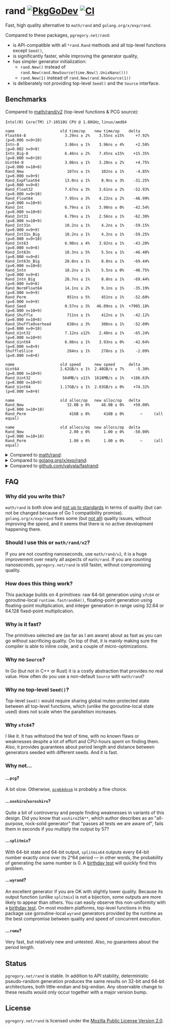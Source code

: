 # rand [![PkgGoDev][godev-img]][godev] [![CI][ci-img]][ci]

Fast, high quality alternative to `math/rand` and `golang.org/x/exp/rand`.

Compared to these packages, `pgregory.net/rand`:

- is API-compatible with all `*rand.Rand` methods and all top-level functions except `Seed()`,
- is significantly faster, while improving the generator quality,
- has simpler generator initialization:
  - `rand.New()` instead of `rand.New(rand.NewSource(time.Now().UnixNano()))`
  - `rand.New(1)` instead of `rand.New(rand.NewSource(1))`
- is deliberately not providing top-level `Seed()` and the `Source` interface.

## Benchmarks

Compared to [math/rand/v2](https://pkg.go.dev/math/rand/v2) (top-level functions & PCG source):

`Intel(R) Core(TM) i7-10510U CPU @ 1.80GHz`, `linux/amd64`

```
name                    old time/op    new time/op    delta
Float64-8                 3.29ns ± 2%    3.55ns ±15%     +7.92%  (p=0.006 n=9+10)
Intn-8                    3.86ns ± 1%    3.96ns ± 4%     +2.58%  (p=0.002 n=9+8)
Intn_Big-8                6.46ns ± 2%    7.45ns ±15%    +15.35%  (p=0.000 n=8+10)
Uint64-8                  3.06ns ± 1%    3.20ns ± 2%     +4.75%  (p=0.000 n=10+8)
Rand_New                   107ns ± 1%     102ns ± 1%     -4.85%  (p=0.000 n=9+9)
Rand_ExpFloat64           13.0ns ± 1%     8.9ns ± 3%    -31.25%  (p=0.000 n=9+8)
Rand_Float32              7.67ns ± 3%    3.61ns ± 2%    -52.93%  (p=0.000 n=9+10)
Rand_Float64              7.95ns ± 3%    4.22ns ± 2%    -46.99%  (p=0.000 n=10+9)
Rand_Int                  6.79ns ± 1%    3.90ns ± 0%    -42.54%  (p=0.000 n=10+8)
Rand_Int31                6.79ns ± 1%    2.56ns ± 1%    -62.30%  (p=0.000 n=10+9)
Rand_Int31n               10.2ns ± 1%     4.2ns ± 1%    -59.15%  (p=0.000 n=9+9)
Rand_Int31n_Big           10.2ns ± 1%     4.2ns ± 1%    -59.25%  (p=0.000 n=9+10)
Rand_Int63                6.90ns ± 4%    3.92ns ± 1%    -43.20%  (p=0.000 n=9+8)
Rand_Int63n               10.3ns ± 5%     5.5ns ± 1%    -46.40%  (p=0.000 n=9+8)
Rand_Int63n_Big           28.8ns ± 1%     8.8ns ± 1%    -69.44%  (p=0.000 n=10+8)
Rand_Intn                 10.2ns ± 1%     5.5ns ± 0%    -46.75%  (p=0.000 n=9+8)
Rand_Intn_Big             28.7ns ± 1%     8.8ns ± 1%    -69.44%  (p=0.000 n=9+8)
Rand_NormFloat64          14.1ns ± 2%     9.1ns ± 1%    -35.19%  (p=0.000 n=9+9)
Rand_Perm                  951ns ± 5%     451ns ± 1%    -52.60%  (p=0.000 n=9+9)
Rand_Seed                 0.57ns ± 3%   46.09ns ± 1%  +7995.18%  (p=0.000 n=10+9)
Rand_Shuffle               711ns ± 1%     412ns ± 1%    -42.12%  (p=0.000 n=10+8)
Rand_ShuffleOverhead       638ns ± 3%     306ns ± 1%    -52.09%  (p=0.000 n=9+10)
Rand_Uint32               7.12ns ±12%    2.48ns ± 1%    -65.24%  (p=0.000 n=10+9)
Rand_Uint64               6.86ns ± 1%    3.93ns ± 0%    -42.64%  (p=0.000 n=8+9)
ShuffleSlice               284ns ± 1%     278ns ± 1%     -2.09%  (p=0.000 n=8+8)

name                    old speed      new speed      delta
Uint64                  2.62GB/s ± 1%  2.48GB/s ± 7%     -5.30%  (p=0.000 n=10+9)
Rand_Uint32              564MB/s ±11%  1616MB/s ± 1%   +186.63%  (p=0.000 n=10+9)
Rand_Uint64             1.17GB/s ± 1%  2.03GB/s ± 0%    +74.32%  (p=0.000 n=8+9)

name                    old alloc/op   new alloc/op   delta
Rand_New                   32.0B ± 0%     48.0B ± 0%    +50.00%  (p=0.000 n=10+10)
Rand_Perm                   416B ± 0%      416B ± 0%       ~     (all equal)

name                    old allocs/op  new allocs/op  delta
Rand_New                    2.00 ± 0%      1.00 ± 0%    -50.00%  (p=0.000 n=10+10)
Rand_Perm                   1.00 ± 0%      1.00 ± 0%       ~     (all equal)
```

<details>
<summary>Compared to <a href="https://pkg.go.dev/math/rand">math/rand</a>:</summary>

`Intel(R) Xeon(R) CPU E5-2680 v3 @ 2.50GHz`, `linux/amd64`

```
name                     old time/op    new time/op    delta
Float64-48                  180ns ± 8%       1ns ±12%   -99.66%  (p=0.000 n=10+9)
Intn-48                     186ns ± 2%       1ns ±11%   -99.63%  (p=0.000 n=10+10)
Intn_Big-48                 200ns ± 1%       1ns ±19%   -99.28%  (p=0.000 n=8+10)
Uint64-48                   193ns ± 5%       1ns ± 3%   -99.72%  (p=0.000 n=9+9)
Rand_New                   12.7µs ± 4%     0.1µs ± 6%   -99.38%  (p=0.000 n=10+10)
Rand_ExpFloat64            9.66ns ± 3%    5.90ns ± 3%   -38.97%  (p=0.000 n=10+10)
Rand_Float32               8.90ns ± 5%    2.04ns ± 4%   -77.05%  (p=0.000 n=10+10)
Rand_Float64               7.62ns ± 4%    2.93ns ± 3%   -61.50%  (p=0.000 n=10+10)
Rand_Int                   7.74ns ± 3%    2.92ns ± 2%   -62.30%  (p=0.000 n=10+10)
Rand_Int31                 7.81ns ± 3%    1.92ns ±14%   -75.39%  (p=0.000 n=10+10)
Rand_Int31n                12.7ns ± 3%     3.0ns ± 3%   -76.66%  (p=0.000 n=9+10)
Rand_Int31n_Big            12.6ns ± 4%     3.4ns ±10%   -73.39%  (p=0.000 n=10+10)
Rand_Int63                 7.78ns ± 4%    2.96ns ± 6%   -61.97%  (p=0.000 n=10+9)
Rand_Int63n                26.4ns ± 1%     3.6ns ± 3%   -86.56%  (p=0.000 n=10+10)
Rand_Int63n_Big            26.2ns ± 7%     6.2ns ± 4%   -76.53%  (p=0.000 n=10+10)
Rand_Intn                  14.4ns ± 5%     3.5ns ± 3%   -75.72%  (p=0.000 n=10+10)
Rand_Intn_Big              28.8ns ± 2%     6.0ns ± 6%   -79.03%  (p=0.000 n=10+10)
Rand_NormFloat64           10.7ns ± 6%     6.0ns ± 3%   -44.28%  (p=0.000 n=10+10)
Rand_Perm                  1.34µs ± 1%    0.39µs ± 3%   -70.86%  (p=0.000 n=9+10)
Rand_Read                   289ns ± 5%     104ns ± 5%   -64.00%  (p=0.000 n=10+10)
Rand_Seed                  10.9µs ± 4%     0.0µs ± 6%   -99.69%  (p=0.000 n=10+10)
Rand_Shuffle                790ns ± 4%     374ns ± 5%   -52.63%  (p=0.000 n=10+10)
Rand_ShuffleOverhead        522ns ± 3%     204ns ± 4%   -60.83%  (p=0.000 n=10+10)
Rand_Uint32                7.82ns ± 3%    1.72ns ± 3%   -77.98%  (p=0.000 n=10+9)
Rand_Uint64                9.59ns ± 3%    2.83ns ± 2%   -70.47%  (p=0.000 n=10+9)

name                     old alloc/op   new alloc/op   delta
Rand_New                   5.42kB ± 0%    0.05kB ± 0%   -99.12%  (p=0.000 n=10+10)
Rand_Perm                    416B ± 0%      416B ± 0%      ~     (all equal)

name                     old allocs/op  new allocs/op  delta
Rand_New                     2.00 ± 0%      1.00 ± 0%   -50.00%  (p=0.000 n=10+10)
Rand_Perm                    1.00 ± 0%      1.00 ± 0%      ~     (all equal)

name                     old speed      new speed      delta
Rand_Read                 887MB/s ± 4%  2464MB/s ± 4%  +177.83%  (p=0.000 n=10+10)
Rand_Uint32               511MB/s ± 3%  2306MB/s ± 7%  +350.86%  (p=0.000 n=10+10)
Rand_Uint64               834MB/s ± 3%  2811MB/s ± 4%  +236.85%  (p=0.000 n=10+10)
```
</details>

<details>
<summary>Compared to <a href="https://pkg.go.dev/golang.org/x/exp/rand">golang.org/x/exp/rand</a>:</summary>

`Intel(R) Xeon(R) CPU E5-2680 v3 @ 2.50GHz`, `linux/amd64`

```
name                     old time/op    new time/op    delta
Float64-48                  175ns ± 8%       1ns ±12%   -99.65%  (p=0.000 n=10+9)
Intn-48                     176ns ±10%       1ns ±11%   -99.61%  (p=0.000 n=10+10)
Intn_Big-48                 174ns ± 1%       1ns ±19%   -99.18%  (p=0.000 n=9+10)
Uint64-48                   157ns ± 5%       1ns ± 3%   -99.66%  (p=0.000 n=10+9)
Rand_New                   78.8ns ± 6%    78.3ns ± 6%      ~     (p=0.853 n=10+10)
Rand_ExpFloat64            8.94ns ± 6%    5.90ns ± 3%   -34.00%  (p=0.000 n=10+10)
Rand_Float32               9.67ns ± 5%    2.04ns ± 4%   -78.89%  (p=0.000 n=10+10)
Rand_Float64               8.56ns ± 5%    2.93ns ± 3%   -65.74%  (p=0.000 n=10+10)
Rand_Int                   5.75ns ± 3%    2.92ns ± 2%   -49.25%  (p=0.000 n=9+10)
Rand_Int31                 5.72ns ± 5%    1.92ns ±14%   -66.37%  (p=0.000 n=10+10)
Rand_Int31n                17.4ns ± 7%     3.0ns ± 3%   -82.87%  (p=0.000 n=10+10)
Rand_Int31n_Big            17.3ns ± 4%     3.4ns ±10%   -80.57%  (p=0.000 n=10+10)
Rand_Int63                 5.77ns ± 4%    2.96ns ± 6%   -48.73%  (p=0.000 n=10+9)
Rand_Int63n                17.0ns ± 2%     3.6ns ± 3%   -79.13%  (p=0.000 n=9+10)
Rand_Int63n_Big            26.5ns ± 2%     6.2ns ± 4%   -76.81%  (p=0.000 n=10+10)
Rand_Intn                  17.5ns ± 5%     3.5ns ± 3%   -79.94%  (p=0.000 n=10+10)
Rand_Intn_Big              27.5ns ± 3%     6.0ns ± 6%   -78.09%  (p=0.000 n=10+10)
Rand_NormFloat64           10.0ns ± 3%     6.0ns ± 3%   -40.45%  (p=0.000 n=10+10)
Rand_Perm                  1.31µs ± 1%    0.39µs ± 3%   -70.04%  (p=0.000 n=10+10)
Rand_Read                   334ns ± 1%     104ns ± 5%   -68.88%  (p=0.000 n=8+10)
Rand_Seed                  5.36ns ± 2%   33.73ns ± 6%  +528.91%  (p=0.000 n=10+10)
Rand_Shuffle               1.22µs ± 2%    0.37µs ± 5%   -69.36%  (p=0.000 n=10+10)
Rand_ShuffleOverhead        907ns ± 2%     204ns ± 4%   -77.45%  (p=0.000 n=10+10)
Rand_Uint32                5.20ns ± 5%    1.72ns ± 3%   -66.84%  (p=0.000 n=10+9)
Rand_Uint64                5.14ns ± 5%    2.83ns ± 2%   -44.85%  (p=0.000 n=10+9)
Rand_Uint64n               17.6ns ± 3%     3.5ns ± 2%   -80.32%  (p=0.000 n=10+10)
Rand_Uint64n_Big           27.3ns ± 2%     6.0ns ± 7%   -77.97%  (p=0.000 n=10+10)
Rand_MarshalBinary         30.5ns ± 1%     3.8ns ± 4%   -87.70%  (p=0.000 n=8+10)
Rand_UnmarshalBinary       3.22ns ± 4%    3.71ns ± 3%   +15.16%  (p=0.000 n=10+10)

name                     old alloc/op   new alloc/op   delta
Rand_New                    48.0B ± 0%     48.0B ± 0%      ~     (all equal)
Rand_Perm                    416B ± 0%      416B ± 0%      ~     (all equal)
Rand_MarshalBinary          16.0B ± 0%      0.0B       -100.00%  (p=0.000 n=10+10)
Rand_UnmarshalBinary        0.00B          0.00B           ~     (all equal)

name                     old allocs/op  new allocs/op  delta
Rand_New                     2.00 ± 0%      1.00 ± 0%   -50.00%  (p=0.000 n=10+10)
Rand_Perm                    1.00 ± 0%      1.00 ± 0%      ~     (all equal)
Rand_MarshalBinary           1.00 ± 0%      0.00       -100.00%  (p=0.000 n=10+10)
Rand_UnmarshalBinary         0.00           0.00           ~     (all equal)

name                     old speed      new speed      delta
Rand_Read                 764MB/s ± 3%  2464MB/s ± 4%  +222.68%  (p=0.000 n=9+10)
Rand_Uint32               770MB/s ± 5%  2306MB/s ± 7%  +199.35%  (p=0.000 n=10+10)
Rand_Uint64              1.56GB/s ± 5%  2.81GB/s ± 4%   +80.32%  (p=0.000 n=10+10)
```
</details>

<details>
<summary>Compared to <a href="https://pkg.go.dev/github.com/valyala/fastrand">github.com/valyala/fastrand</a>:</summary>

Note that `fastrand` [does not](https://gist.github.com/flyingmutant/bf3bd489ee3c7a32f40714c11325d614)
generate good random numbers.

`Intel(R) Xeon(R) CPU E5-2680 v3 @ 2.50GHz`, `linux/amd64`

```
name       old time/op  new time/op  delta
Uint64-48  3.20ns ±35%  0.53ns ± 3%  -83.29%  (p=0.000 n=10+9)
Intn-48    1.83ns ±21%  0.69ns ±11%  -62.35%  (p=0.000 n=10+10)
```
</details>

## FAQ

### Why did you write this?

`math/rand` is both slow and [not up to standards](
https://gist.github.com/flyingmutant/ad5841f5e594aa8687fe47de34985e6a)
in terms of quality (but can not be changed because of Go 1 compatibility promise).
`golang.org/x/exp/rand` fixes some (but [not all](
https://gist.github.com/flyingmutant/0b380f432308beaaf09c0a038f918aa4))
quality issues, without improving the speed,
and it seems that there is no active development happening there.

### Should I use this or `math/rand/v2`?

If you are not counting nanoseconds, use `math/rand/v2`, it is a huge improvement
over nearly all aspects of `math/rand`. If you are counting nanoseconds,
`pgregory.net/rand` is still faster, without compromising quality.

### How does this thing work?

This package builds on 4 primitives: raw 64-bit generation using `sfc64` or goroutine-local
`runtime.fastrand64()`, floating-point generation using floating-point multiplication,
and integer generation in range using 32.64 or 64.128 fixed-point multiplication.

### Why is it fast?

The primitives selected are (as far as I am aware) about as fast as you can go
without sacrificing quality. On top of that, it is mainly making sure the compiler
is able to inline code, and a couple of micro-optimizations.

### Why no `Source`?

In Go (but not in C++ or Rust) it is a costly abstraction that provides no real value.
How often do you use a non-default `Source` with `math/rand`?

### Why no top-level `Seed()`?

Top-level `Seed()` would require sharing global mutex-protected state between all top-level
functions, which (unlike the goroutine-local state used) does not scale when the parallelism increases.

### Why `sfc64`?

I like it. It has withstood the test of time, with no known flaws or weaknesses despite
a lot of effort and CPU-hours spent on finding them. Also, it provides guarantees about period
length and distance between generators seeded with different seeds. And it is fast.

### Why not...

#### ...`pcg`?

A bit slow. Otherwise, [`pcg64dxsm`](https://numpy.org/devdocs/reference/random/bit_generators/pcg64dxsm.html)
is probably a fine choice.

#### ...`xoshiro`/`xoroshiro`?

Quite a bit of controversy and people finding weaknesses in variants of this design.
Did you know that `xoshiro256**`, which author describes as an "all-purpose, rock-solid generator"
that "passes all tests we are aware of", fails them in seconds if you multiply the output by 57?

#### ...`splitmix`?

With 64-bit state and 64-bit output, `splitmix64` outputs every 64-bit number exactly once
over its 2^64 period — in other words, the probability of generating the same number is 0.
A [birthday test](https://www.pcg-random.org/posts/birthday-test.html) will quickly find
this problem.

#### ...`wyrand`?

An excellent generator if you are OK with slightly lower quality. Because its output function
(unlike `splitmix`) is not a bijection, some outputs are more likely to appear than others.
You can easily observe this non-uniformity with
a [birthday test](https://gist.github.com/flyingmutant/cb69e96872023f9f580868e746d1128a).
On most modern platforms, top-level functions in this package use goroutine-local `wyrand`
generators provided by the runtime as the best compromise between quality and speed
of concurrent execution.

#### ...`romu`?

Very fast, but relatively new and untested. Also, no guarantees about the period length.

## Status

`pgregory.net/rand` is stable. In addition to API stability, deterministic pseudo-random
generation produces the same results on 32-bit and 64-bit architectures, both little-endian
and big-endian. Any observable change to these results would only occur together
with a major version bump.

## License

`pgregory.net/rand` is licensed under the [Mozilla Public License Version 2.0](./LICENSE). 

[godev-img]: https://pkg.go.dev/badge/pgregory.net/rand
[godev]: https://pkg.go.dev/pgregory.net/rand
[ci-img]: https://github.com/flyingmutant/rand/workflows/CI/badge.svg
[ci]: https://github.com/flyingmutant/rand/actions
